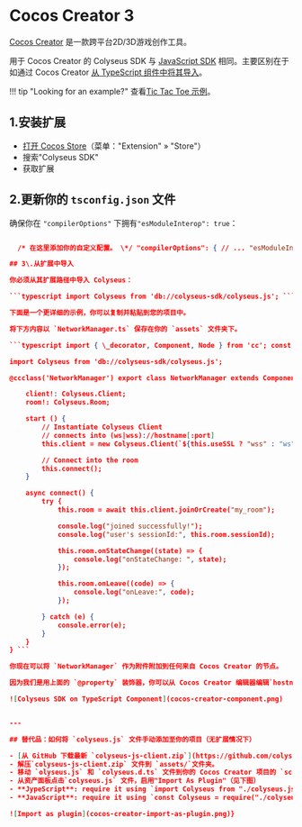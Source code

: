 # Cocos Creator 3 

[Cocos Creator](https://cocos.com/creator) 是一款跨平台2D/3D游戏创作工具。

用于 Cocos Creator 的 Colyseus SDK 与 [JavaScript SDK](/getting-started/javascript-client/) 相同。主要区别在于如通过 Cocos Creator [从 TypeScript 组件中将其导入](#importing-from-the-extension)。

!!! tip "Looking for an example?" 查看[Tic Tac Toe 示例](https://github.com/colyseus/cocos-demo-tictactoe)。

## 1\.安装扩展

- [打开 Cocos Store](https://store.cocos.com/app/en/detail/2937/)（菜单："Extension" » "Store"）
- 搜索"Colyseus SDK"
- 获取扩展

## 2\.更新你的 `tsconfig.json` 文件

确保你在 `"compilerOptions"` 下拥有`"esModuleInterop": true`：

```json // ...

  /* 在这里添加你的自定义配置。 \*/ "compilerOptions": { // ... "esModuleInterop": true // ... } // ... ```

## 3\.从扩展中导入

你必须从其扩展路径中导入 Colyseus：

```typescript import Colyseus from 'db://colyseus-sdk/colyseus.js'; ```

下面是一个更详细的示例，你可以复制并粘贴到您的项目中。

将下方内容以 `NetworkManager.ts` 保存在你的 `assets` 文件夹下。

```typescript import { \_decorator, Component, Node } from 'cc'; const { ccclass, property } = \_decorator;

import Colyseus from 'db://colyseus-sdk/colyseus.js';

@ccclass('NetworkManager') export class NetworkManager extends Component { @property hostname = "localhost"; @property port = 2567; @property useSSL = false;

    client!: Colyseus.Client;
    room!: Colyseus.Room;

    start () {
        // Instantiate Colyseus Client
        // connects into (ws|wss)://hostname[:port]
        this.client = new Colyseus.Client(`${this.useSSL ? "wss" : "ws"}://${this.hostname}${([443, 80].includes(this.port) || this.useSSL) ? "" : `:${this.port}`}`);

        // Connect into the room
        this.connect();
    }

    async connect() { 
        try {
            this.room = await this.client.joinOrCreate("my_room");

            console.log("joined successfully!");
            console.log("user's sessionId:", this.room.sessionId);

            this.room.onStateChange((state) => {
                console.log("onStateChange: ", state);
            });

            this.room.onLeave((code) => {
                console.log("onLeave:", code);
            });

        } catch (e) {
            console.error(e);
        }
    }
} ```

你现在可以将 `NetworkManager` 作为附件附加到任何来自 Cocos Creator 的节点。 

因为我们是用上面的 `@property` 装饰器，你可以从 Cocos Creator 编辑器编辑`hostname`、`port`和`useSSL`：

![Colyseus SDK on TypeScript Component](cocos-creator-component.png)


---

## 替代品：如何将 `colyseus.js` 文件手动添加至你的项目（无扩展情况下）

- [从 GitHub 下载最新 `colyseus-js-client.zip`](https://github.com/colyseus/colyseus.js/releases)。
- 解压`colyseus-js-client.zip` 文件到 `assets/`文件夹。
- 移动 `olyseus.js` 和 `colyseus.d.ts` 文件到你的 Cocos Creator 项目的 `scripts` 文件夹。
- 从资产面板点击`colyseus.js` 文件，启用"Import As Plugin"（见下图）
- **JypeScript**: require it using `import Colyseus from "./colyseus.js";`
- **JavaScript**: require it using `const Colyseus = require("./colyseus.js");`

![Import as plugin](cocos-creator-import-as-plugin.png)}
